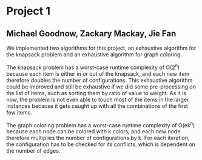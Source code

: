 # Project 1
## Michael Goodnow, Zackary Mackay, Jie Fan

We implemented two algorithms for this project, an exhaustive algorithm for the knapsack problem and an exhaustive algorithm for graph coloring. 

The knapsack problem has a worst-case runtime complexity of O(2<sup>n</sup>) because each item is either in or out of the knapsack, and each new item therefore doubles the number of configurations. This exhaustive algorithm could be improved and still be exhaustive if we did some pre-processing on the list of items, such as sorting them by ratio of value to weight. As it is now, the problem is not even able to touch most of the items in the larger instances because it gets caught up with all the combinations of the first few items.

The graph coloring problem has a worst-case runtime complexity of O(ek<sup>n</sup>) because each node can be colored with k colors, and each new node therefore multiplies the number of configurations by k. For each iteration, the configuration has to be checked for its conflicts, which is dependent on the number of edges. 